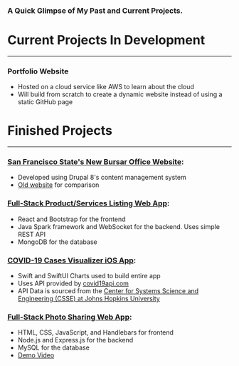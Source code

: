### A Quick Glimpse of My Past and Current Projects.

# Current Projects In Development
_________________________________
### Portfolio Website
- Hosted on a cloud service like AWS to learn about the cloud
- Will build from scratch to create a dynamic website instead of using a static GitHub page

# Finished Projects
___________________
### **[San Francisco State's New Bursar Office Website](https://dev-sfsu-bursar.pantheonsite.io):**
- Developed using Drupal 8's content management system
- [Old website](https://bursar.sfsu.edu) for comparison

### **[Full-Stack Product/Services Listing Web App](https://github.com/tnguyen372/Product-Listing-Website):**
- React and Bootstrap for the frontend
- Java Spark framework and WebSocket for the backend. Uses simple REST API
- MongoDB for the database

### **[COVID-19 Cases Visualizer iOS App](https://github.com/tnguyen372/covid19-cases-visualizer):**
- Swift and SwiftUI Charts used to build entire app
- Uses API provided by [covid19api.com](https://covid19api.com)
- API Data is sourced from the [Center for Systems Science and Engineering (CSSE) at Johns Hopkins University](https://github.com/CSSEGISandData/COVID-19)

### **[Full-Stack Photo Sharing Web App](https://github.com/tnguyen372/Photo-Sharing-Website):** 
- HTML, CSS, JavaScript, and Handlebars for frontend
- Node.js and Express.js for the backend
- MySQL for the database
- [Demo Video](https://www.youtube.com/watch?v=Yx6SXT3NKZw)



